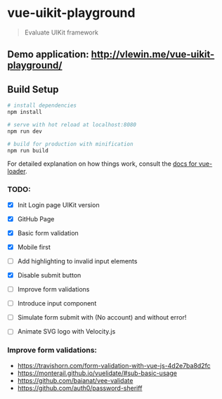 # vue-uikit-playground

> Evaluate UIKit framework

## Demo application: http://vlewin.me/vue-uikit-playground/

## Build Setup

``` bash
# install dependencies
npm install

# serve with hot reload at localhost:8080
npm run dev

# build for production with minification
npm run build
```

For detailed explanation on how things work, consult the [docs for vue-loader](http://vuejs.github.io/vue-loader).

### TODO:
- [x] Init Login page UIKit version
- [x] GitHub Page
- [x] Basic form validation
- [x] Mobile first
- [ ] Add highlighting to invalid input elements
- [x] Disable submit button
- [ ] Improve form validations
- [ ] Introduce input component
- [ ] Simulate form submit with (No account) and without error!
- [ ] Animate SVG logo with Velocity.js



### Improve form validations:
- https://travishorn.com/form-validation-with-vue-js-4d2e7ba8d2fc
- https://monterail.github.io/vuelidate/#sub-basic-usage
- https://github.com/baianat/vee-validate
- https://github.com/auth0/password-sheriff

